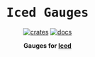 <div align="center">
    <h1><samp>Iced Gauges</samp></h1>
    <p>
        <a href="https://crates.io/crates/iced-gauges/"><img src="https://img.shields.io/crates/v/iced-gauges?logo=rust" alt="crates"></a>
        <a href="https://docs.rs/iced-gauges/"><img src="https://docs.rs/iced-gauges/badge.svg?logo=docs-rs" alt="docs"></a>
    </p>
    <p>
        <strong>Gauges for <a href="https://github.com/iced-rs/iced">Iced</a></strong>
    </p>
</div>
